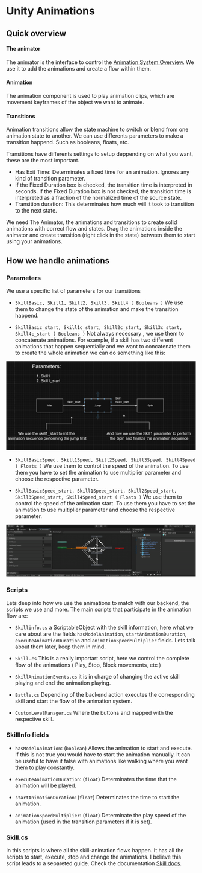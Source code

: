 # Unity Animations

## Quick overview

#### The animator

The animator is the interface to control the [Animation System Overview](https://docs.unity3d.com/Manual/AnimationOverview.html). We use it to add the animations and create a flow within them.

#### Animation

The animation component is used to play animation clips, which are movement keyframes of the object we want to animate.

#### Transitions

Animation transitions allow the state machine to switch or blend from one animation state to another. We can use differents parameters to make a transition happend. Such as booleans, floats, etc.

Transitions have differents settings to setup deppending on what you want, these are the most important.

- Has Exit Time: Determinates a fixed time for an animation. Ignores any kind of transition parameter.
- If the Fixed Duration box is checked, the transition time is interpreted in seconds. If the Fixed Duration box is not checked, the transition time is interpreted as a fraction of the normalized time of the source state.
- Transition duration: This determinates how much will it took to transition to the next state.

We need The Animator, the animations and transitions to create solid animations with correct flow and states. Drag the animations inside the animator and create transition (right click in the state) between them to start using your animations.

## How we handle animations

### Parameters

We use a specific list of parameters for our transitions

- `SkillBasic, Skill1, Skill2, Skill3, Skill4 ( Booleans )` We use them to change the state of the animation and make the transition happend.

- `SkillBasic_start, Skill1c_start, Skill2c_start, Skill3c_start, Skill4c_start ( Booleans )` Not always necessary , we use them to concatenate animations. For example, if a skill has two different animations that happen sequentially and we want to concatenate them to create the whole animation we can do something like this:

![](./images/_startParams.png)

- `SkillBasicSpeed, Skill1Speed, Skill2Speed, Skill3Speed, Skill4Speed ( Floats )` We use them to control the speed of the animation. To use them you have to set the animation to use multiplier parameter and choose the respective parameter.

- `SkillBasicSpeed_start, Skill1Speed_start, Skill2Speed_start, Skill3Speed_start, Skill4Speed_start ( Floats )` We use them to control the speed of the animation start. To use them you have to set the animation to use multiplier parameter and choose the respective parameter.

![](./videos/parameterCustom.gif)

### Scripts

Lets deep into how we use the animations to match with our backend, the scripts we use and more. The main scripts that participate in the animation flow are:

- `Skillinfo.cs` a ScriptableObject with the skill information, here what we care about are the fields `hasModelAnimation`, `startAnimationDuration`, `executeAnimationDuration` and `animationSpeedMultiplier` fields. Lets talk about them later, keep them in mind.

- `Skill.cs` This is a really importart script, here we control the complete flow of the animations ( Play, Stop, Block movements, etc )

- `SkillAnimationEvents.cs` it is in charge of changing the active skill playing and end the animation playing.
- `Battle.cs` Depending of the backend action executes the corresponding skill and start the flow of the animation system.
- `CustomLevelManager.cs` Where the buttons and mapped with the respective skill.

### SkillInfo fields

- `hasModelAnimation`: (``boolean``) Allows the animation to start and execute. If this is not true you would have to start the animation manually. It can be useful to have it false with animations like walking where you want them to play constantly.

- `executeAnimationDuration`: (``float``) Determinates the time that the animation will be played.

- `startAnimationDuration`: (``float``) Determinates the time to start the animation.
- `animationSpeedMultiplier`: (``float``) Determinate the play speed of the animation (used in the transition parameters if it is set).

### Skill.cs

In this scripts is where all the skill-animation flows happen. It has all the scripts to start, execute, stop and change the animations. I believe this script leads to a separeted guide. Check the documentation [Skill docs](./skill.md).
